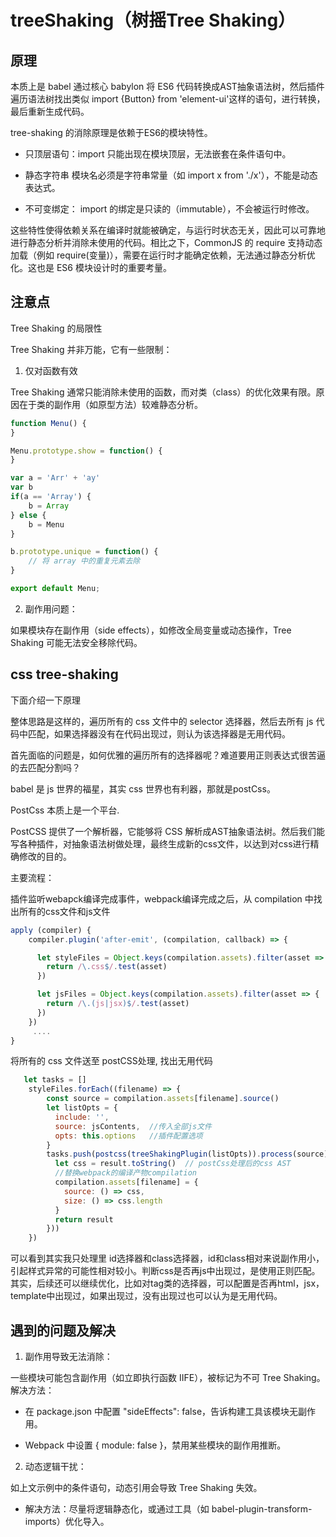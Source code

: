 # treeShaking（树摇Tree Shaking）

## 原理

本质上是 babel 通过核心 babylon 将 ES6 代码转换成AST抽象语法树，然后插件遍历语法树找出类似 import {Button} from 'element-ui'这样的语句，进行转换，最后重新生成代码。

tree-shaking 的消除原理是依赖于ES6的模块特性。

* 只顶层语句：import 只能出现在模块顶层，无法嵌套在条件语句中。

* 静态字符串 模块名必须是字符串常量（如 import x from './x'），不能是动态表达式。

* 不可变绑定： import 的绑定是只读的（immutable），不会被运行时修改。
  
这些特性使得依赖关系在编译时就能被确定，与运行时状态无关，因此可以可靠地进行静态分析并消除未使用的代码。相比之下，CommonJS 的 require 支持动态加载（例如 require(变量)），需要在运行时才能确定依赖，无法通过静态分析优化。这也是 ES6 模块设计时的重要考量。

## 注意点

Tree Shaking 的局限性


Tree Shaking 并非万能，它有一些限制：

1. 仅对函数有效

Tree Shaking 通常只能消除未使用的函数，而对类（class）的优化效果有限。原因在于类的副作用（如原型方法）较难静态分析。

```js
function Menu() {
}

Menu.prototype.show = function() {
}

var a = 'Arr' + 'ay'
var b
if(a == 'Array') {
    b = Array
} else {
    b = Menu
}

b.prototype.unique = function() {
    // 将 array 中的重复元素去除
}

export default Menu;

```

2. 副作用问题：

如果模块存在副作用（side effects），如修改全局变量或动态操作，Tree Shaking 可能无法安全移除代码。

## css tree-shaking

下面介绍一下原理

整体思路是这样的，遍历所有的 css 文件中的 selector 选择器，然后去所有 js 代码中匹配，如果选择器没有在代码出现过，则认为该选择器是无用代码。

首先面临的问题是，如何优雅的遍历所有的选择器呢？难道要用正则表达式很苦逼的去匹配分割吗？

babel 是 js 世界的福星，其实 css 世界也有利器，那就是postCss。

PostCss 本质上是一个平台.

PostCSS 提供了一个解析器，它能够将 CSS 解析成AST抽象语法树。然后我们能写各种插件，对抽象语法树做处理，最终生成新的css文件，以达到对css进行精确修改的目的。

主要流程：

插件监听webapck编译完成事件，webpack编译完成之后，从 compilation 中找出所有的css文件和js文件

```js
apply (compiler) {
    compiler.plugin('after-emit', (compilation, callback) => {

      let styleFiles = Object.keys(compilation.assets).filter(asset => {
        return /\.css$/.test(asset)
      })

      let jsFiles = Object.keys(compilation.assets).filter(asset => {
        return /\.(js|jsx)$/.test(asset)
      })
    })
     ....
}

```

将所有的 css 文件送至 postCSS处理, 找出无用代码

```js
   let tasks = []
    styleFiles.forEach((filename) => {
        const source = compilation.assets[filename].source()
        let listOpts = {
          include: '',
          source: jsContents,  //传入全部js文件
          opts: this.options   //插件配置选项
        }
        tasks.push(postcss(treeShakingPlugin(listOpts)).process(source).then(result => {       
          let css = result.toString()  // postCss处理后的css AST  
          //替换webpack的编译产物compilation
          compilation.assets[filename] = {
            source: () => css,
            size: () => css.length
          }
          return result
        }))
    })
```

可以看到其实我只处理里 id选择器和class选择器，id和class相对来说副作用小，引起样式异常的可能性相对较小。判断css是否再js中出现过，是使用正则匹配。其实，后续还可以继续优化，比如对tag类的选择器，可以配置是否再html，jsx，template中出现过，如果出现过，没有出现过也可以认为是无用代码。

## 遇到的问题及解决
1. 副作用导致无法消除：

一些模块可能包含副作用（如立即执行函数 IIFE），被标记为不可 Tree Shaking。
解决方法：  

* 在 package.json 中配置 "sideEffects": false，告诉构建工具该模块无副作用。

* Webpack 中设置 { module: false }，禁用某些模块的副作用推断。

2. 动态逻辑干扰：

如上文示例中的条件语句，动态引用会导致 Tree Shaking 失效。

  * 解决方法：尽量将逻辑静态化，或通过工具（如 babel-plugin-transform-imports）优化导入。


